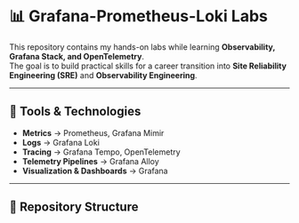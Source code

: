 # 📊 Grafana-Prometheus-Loki Labs  

This repository contains my hands-on labs while learning **Observability, Grafana Stack, and OpenTelemetry**.  
The goal is to build practical skills for a career transition into **Site Reliability Engineering (SRE)** and **Observability Engineering**.  

---

## 🔹 Tools & Technologies  
- **Metrics** → Prometheus, Grafana Mimir  
- **Logs** → Grafana Loki  
- **Tracing** → Grafana Tempo, OpenTelemetry  
- **Telemetry Pipelines** → Grafana Alloy  
- **Visualization & Dashboards** → Grafana  

---

## 📂 Repository Structure  

